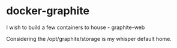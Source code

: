 # docker-graphite

I wish to build a few containers to house
    - graphite-web 

Considering the /opt/graphite/storage is my whisper default home.
